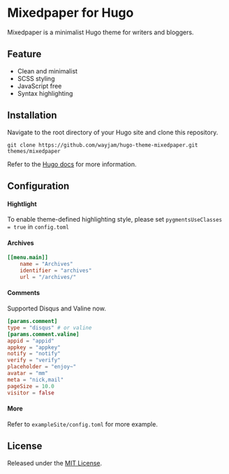 # Mixedpaper for Hugo

Mixedpaper is a minimalist Hugo theme for writers and bloggers.

## Feature

- Clean and minimalist
- SCSS styling
- JavaScript free
- Syntax highlighting

## Installation

Navigate to the root directory of your Hugo site and clone this repository.

```
git clone https://github.com/wayjam/hugo-theme-mixedpaper.git themes/mixedpaper
```

Refer to the [Hugo docs](https://gohugo.io/getting-started/quick-start/) for more information.

## Configuration

#### Hightlight

To enable theme-defined highlighting style, please set `pygmentsUseClasses = true` in `config.toml`

#### Archives

```toml
[[menu.main]]
	name = "Archives"
	identifier = "archives"
	url = "/archives/"
```

#### Comments

Supported Disqus and Valine now.

```toml
[params.comment]
type = "disqus" # or valine
[params.comment.valine]
appid = "appid"
appkey = "appkey"
notify = "notify"
verify = "verify"
placeholder = "enjoy~"
avatar = "mm"
meta = "nick,mail"
pageSize = 10.0
visitor = false
```

#### More

Refer to `exampleSite/config.toml` for more example.

## License

Released under the [MIT License](https://github.com/wayjam/hugo-theme-mixedpaper/blob/master/LICENSE.md).
